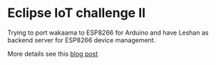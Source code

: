 # Eclipse IoT challenge II
Trying to port wakaama to ESP8266 for Arduino and have Leshan as backend server for ESP8266 device management.

More details see this [blog post](https://medium.com/@nikil511/ota-ex-machina-intro-664447636489)
